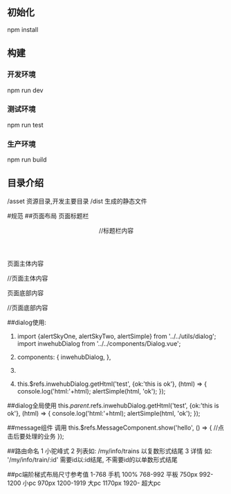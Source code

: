 ## 初始化
npm install

## 构建
### 开发环境
npm run dev

### 测试环境
npm run test

### 生产环境
npm run build


## 目录介绍
/asset  资源目录,开发主要目录
/dist   生成的静态文件


#规范
##页面布局
  页面标题栏
    <header class="mui-bar-nav">
        //标题栏内容
    </header>

  页面主体内容
    <div class="mui-content">
        //页面主体内容
    </div>

  页面底部内容
    <nav class="footer-bar">
        //页面底部内容
    </nav>


##dialog使用:
1. import {alertSkyOne, alertSkyTwo, alertSimple} from '../../utils/dialog';
     import inwehubDialog from '../../components/Dialog.vue';

2.  components: {
         inwehubDialog,
       },

3. <inwehubDialog ref="inwehubDialog"></inwehubDialog>


4. this.$refs.inwehubDialog.getHtml('test', {ok:'this is ok'}, (html) => {
             console.log('html:'+html);
             alertSimple(html, 'ok');
         });


##dialog全局使用
  this.$parent.$refs.inwehubDialog.getHtml('test', {ok:'this is ok'}, (html) => {
            console.log('html:'+html);
            alertSimple(html, 'ok');
        });



##message组件
    调用
      this.$refs.MessageComponent.show('hello', () => {
          //点击后要处理的业务
            });


##路由命名
   1 小驼峰式
   2 列表如: /my/info/trains 以复数形式结尾
   3 详情
        如: '/my/info/train/:id'  需要id以:id结尾, 不需要id的以单数形式结尾


##pc端阶梯式布局尺寸参考值
    1-768        手机    100%
    768-992      平板    750px
    992-1200     小pc    970px
    1200-1919    大pc    1170px
    1920-        超大pc





